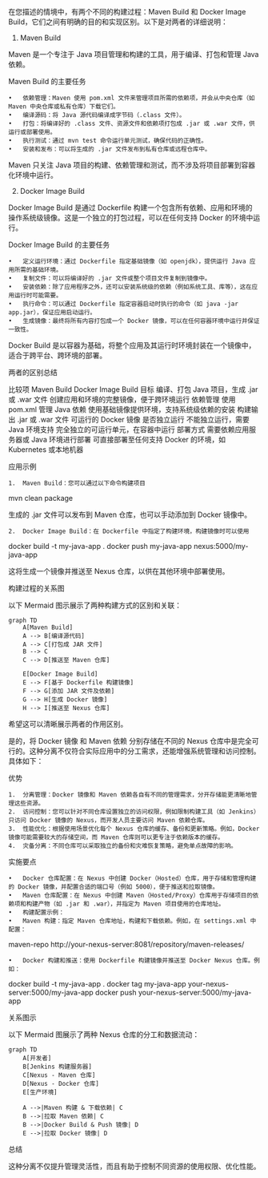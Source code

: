 在您描述的情境中，有两个不同的构建过程：Maven Build 和 Docker Image Build，它们之间有明确的目的和实现区别。以下是对两者的详细说明：

1. Maven Build

Maven 是一个专注于 Java 项目管理和构建的工具，用于编译、打包和管理 Java 依赖。

Maven Build 的主要任务

	•	依赖管理：Maven 使用 pom.xml 文件来管理项目所需的依赖项，并会从中央仓库（如 Maven 中央仓库或私有仓库）下载它们。
	•	编译源码：将 Java 源代码编译成字节码（.class 文件）。
	•	打包：将编译好的 .class 文件、资源文件和依赖项打包成 .jar 或 .war 文件，供运行或部署使用。
	•	执行测试：通过 mvn test 命令运行单元测试，确保代码的正确性。
	•	安装和发布：可以将生成的 .jar 文件发布到私有仓库或远程仓库中。

Maven 只关注 Java 项目的构建、依赖管理和测试，而不涉及将项目部署到容器化环境中运行。

2. Docker Image Build

Docker Image Build 是通过 Dockerfile 构建一个包含所有依赖、应用和环境的 操作系统级镜像。这是一个独立的打包过程，可以在任何支持 Docker 的环境中运行。

Docker Image Build 的主要任务

	•	定义运行环境：通过 Dockerfile 指定基础镜像（如 openjdk），提供运行 Java 应用所需的基础环境。
	•	复制文件：可以将编译好的 .jar 文件或整个项目文件复制到镜像中。
	•	安装依赖：除了应用程序之外，还可以安装系统级的依赖（例如系统工具、库等），这在应用运行时可能需要。
	•	执行命令：可以通过 Dockerfile 指定容器启动时执行的命令（如 java -jar app.jar），保证应用启动运行。
	•	生成镜像：最终将所有内容打包成一个 Docker 镜像，可以在任何容器环境中运行并保证一致性。

Docker Build 是以容器为基础，将整个应用及其运行时环境封装在一个镜像中，适合于跨平台、跨环境的部署。

两者的区别总结

比较项	Maven Build	Docker Image Build
目标	编译、打包 Java 项目，生成 .jar 或 .war 文件	创建应用和环境的完整镜像，便于跨环境运行
依赖管理	使用 pom.xml 管理 Java 依赖	使用基础镜像提供环境，支持系统级依赖的安装
构建输出	.jar 或 .war 文件	可运行的 Docker 镜像
是否独立运行	不能独立运行，需要 Java 环境支持	完全独立的可运行单元，在容器中运行
部署方式	需要依赖应用服务器或 Java 环境进行部署	可直接部署至任何支持 Docker 的环境，如 Kubernetes 或本地机器

应用示例

	1.	Maven Build：您可以通过以下命令构建项目

mvn clean package

生成的 .jar 文件可以发布到 Maven 仓库，也可以手动添加到 Docker 镜像中。

	2.	Docker Image Build：在 Dockerfile 中指定了构建环境，构建镜像时可以使用

docker build -t my-java-app .
docker push my-java-app nexus:5000/my-java-app

这将生成一个镜像并推送至 Nexus 仓库，以供在其他环境中部署使用。

构建过程的关系图

以下 Mermaid 图示展示了两种构建方式的区别和关联：
```mermaid
graph TD
    A[Maven Build]
    A --> B[编译源代码]
    A --> C[打包成 JAR 文件]
    B --> C
    C --> D[推送至 Maven 仓库]

    E[Docker Image Build]
    E --> F[基于 Dockerfile 构建镜像]
    F --> G[添加 JAR 文件及依赖]
    G --> H[生成 Docker 镜像]
    H --> I[推送至 Nexus 仓库]
```
希望这可以清晰展示两者的作用区别。

是的，将 Docker 镜像 和 Maven 依赖 分别存储在不同的 Nexus 仓库中是完全可行的。这种分离不仅符合实际应用中的分工需求，还能增强系统管理和访问控制。具体如下：

优势

	1.	分离管理：Docker 镜像和 Maven 依赖各自有不同的管理需求，分开存储能更清晰地管理这些资源。
	2.	访问控制：您可以针对不同仓库设置独立的访问权限，例如限制构建工具（如 Jenkins）只访问 Docker 镜像的 Nexus，而开发人员主要访问 Maven 依赖仓库。
	3.	性能优化：根据使用场景优化每个 Nexus 仓库的缓存、备份和更新策略。例如，Docker 镜像可能需要较大的存储空间，而 Maven 仓库则可以更专注于依赖版本的缓存。
	4.	灾备分离：不同仓库可以采取独立的备份和灾难恢复策略，避免单点故障的影响。

实施要点

	•	Docker 仓库配置：在 Nexus 中创建 Docker（Hosted）仓库，用于存储和管理构建的 Docker 镜像，并配置合适的端口号（例如 5000），便于推送和拉取镜像。
	•	Maven 仓库配置：在 Nexus 中创建 Maven（Hosted/Proxy）仓库用于存储项目的依赖项和构建产物（如 .jar 和 .war），并指定为 Maven 项目使用的仓库地址。
	•	构建配置示例：
	•	Maven 构建：指定 Maven 仓库地址，构建和下载依赖。例如，在 settings.xml 中配置：

<repository>
    <id>maven-repo</id>
    <url>http://your-nexus-server:8081/repository/maven-releases/</url>
</repository>


	•	Docker 构建和推送：使用 Dockerfile 构建镜像并推送至 Docker Nexus 仓库。例如：

docker build -t my-java-app .
docker tag my-java-app your-nexus-server:5000/my-java-app
docker push your-nexus-server:5000/my-java-app



关系图示

以下 Mermaid 图展示了两种 Nexus 仓库的分工和数据流动：
```mermaid
graph TD
    A[开发者]
    B[Jenkins 构建服务器]
    C[Nexus - Maven 仓库]
    D[Nexus - Docker 仓库]
    E[生产环境]

    A -->|Maven 构建 & 下载依赖| C
    B -->|拉取 Maven 依赖| C
    B -->|Docker Build & Push 镜像| D
    E -->|拉取 Docker 镜像| D
```
总结

这种分离不仅提升管理灵活性，而且有助于控制不同资源的使用权限、优化性能。
